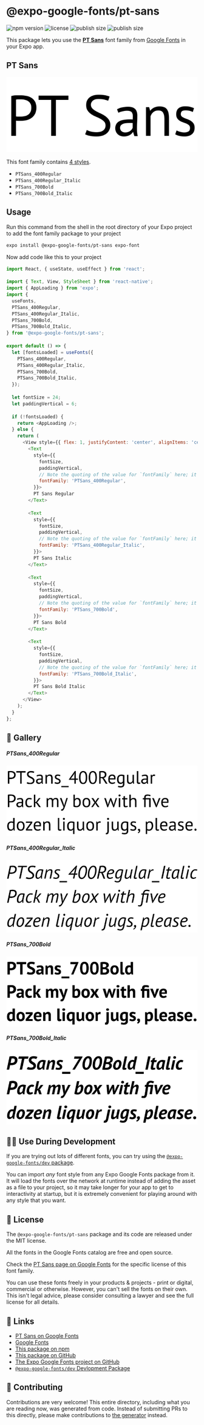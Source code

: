 # @expo-google-fonts/pt-sans

![npm version](https://flat.badgen.net/npm/v/@expo-google-fonts/pt-sans)
![license](https://flat.badgen.net/github/license/expo/google-fonts)
![publish size](https://flat.badgen.net/packagephobia/install/@expo-google-fonts/pt-sans)
![publish size](https://flat.badgen.net/packagephobia/publish/@expo-google-fonts/pt-sans)

This package lets you use the [**PT Sans**](https://fonts.google.com/specimen/PT+Sans) font family from [Google Fonts](https://fonts.google.com/) in your Expo app.

## PT Sans

![PT Sans](./font-family.png)

This font family contains [4 styles](#-gallery).

- `PTSans_400Regular`
- `PTSans_400Regular_Italic`
- `PTSans_700Bold`
- `PTSans_700Bold_Italic`

## Usage

Run this command from the shell in the root directory of your Expo project to add the font family package to your project
```sh
expo install @expo-google-fonts/pt-sans expo-font
```

Now add code like this to your project
```js
import React, { useState, useEffect } from 'react';

import { Text, View, StyleSheet } from 'react-native';
import { AppLoading } from 'expo';
import {
  useFonts,
  PTSans_400Regular,
  PTSans_400Regular_Italic,
  PTSans_700Bold,
  PTSans_700Bold_Italic,
} from '@expo-google-fonts/pt-sans';

export default () => {
  let [fontsLoaded] = useFonts({
    PTSans_400Regular,
    PTSans_400Regular_Italic,
    PTSans_700Bold,
    PTSans_700Bold_Italic,
  });

  let fontSize = 24;
  let paddingVertical = 6;

  if (!fontsLoaded) {
    return <AppLoading />;
  } else {
    return (
      <View style={{ flex: 1, justifyContent: 'center', alignItems: 'center' }}>
        <Text
          style={{
            fontSize,
            paddingVertical,
            // Note the quoting of the value for `fontFamily` here; it expects a string!
            fontFamily: 'PTSans_400Regular',
          }}>
          PT Sans Regular
        </Text>

        <Text
          style={{
            fontSize,
            paddingVertical,
            // Note the quoting of the value for `fontFamily` here; it expects a string!
            fontFamily: 'PTSans_400Regular_Italic',
          }}>
          PT Sans Italic
        </Text>

        <Text
          style={{
            fontSize,
            paddingVertical,
            // Note the quoting of the value for `fontFamily` here; it expects a string!
            fontFamily: 'PTSans_700Bold',
          }}>
          PT Sans Bold
        </Text>

        <Text
          style={{
            fontSize,
            paddingVertical,
            // Note the quoting of the value for `fontFamily` here; it expects a string!
            fontFamily: 'PTSans_700Bold_Italic',
          }}>
          PT Sans Bold Italic
        </Text>
      </View>
    );
  }
};

```

## 🔡 Gallery

##### PTSans_400Regular
![PTSans_400Regular](./PTSans_400Regular.ttf.png)

##### PTSans_400Regular_Italic
![PTSans_400Regular_Italic](./PTSans_400Regular_Italic.ttf.png)

##### PTSans_700Bold
![PTSans_700Bold](./PTSans_700Bold.ttf.png)

##### PTSans_700Bold_Italic
![PTSans_700Bold_Italic](./PTSans_700Bold_Italic.ttf.png)


## 👩‍💻 Use During Development

If you are trying out lots of different fonts, you can try using the [`@expo-google-fonts/dev` package](https://github.com/expo/google-fonts/tree/master/font-packages/dev#readme).

You can import *any* font style from any Expo Google Fonts package from it. It will load the fonts
over the network at runtime instead of adding the asset as a file to your project, so it may take longer
for your app to get to interactivity at startup, but it is extremely convenient
for playing around with any style that you want.

## 📖 License

The `@expo-google-fonts/pt-sans` package and its code are released under the MIT license.

All the fonts in the Google Fonts catalog are free and open source.

Check the [PT Sans page on Google Fonts](https://fonts.google.com/specimen/PT+Sans) for the specific license of this font family.

You can use these fonts freely in your products & projects - print or digital, commercial or otherwise. However, you can't sell the fonts on their own. This isn't legal advice, please consider consulting a lawyer and see the full license for all details.

## 🔗 Links

- [PT Sans on Google Fonts](https://fonts.google.com/specimen/PT+Sans)
- [Google Fonts](https://fonts.google.com/)
- [This package on npm](https://www.npmjs.com/package/@expo-google-fonts/pt-sans)
- [This package on GitHub](https://github.com/expo/google-fonts/tree/master/font-packages/pt-sans)
- [The Expo Google Fonts project on GitHub](https://github.com/expo/google-fonts)
- [`@expo-google-fonts/dev` Devlopment Package](https://github.com/expo/google-fonts/tree/master/font-packages/dev)

## 🤝 Contributing

Contributions are very welcome! This entire directory, including what you are reading now, was generated from code. Instead of submitting PRs to this directly, please make contributions to [the generator](https://github.com/expo/google-fonts/tree/master/packages/generator) instead.
